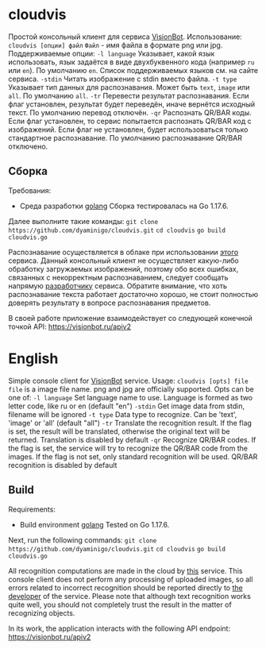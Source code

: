 # cloudvis
Простой консольный клиент для сервиса [VisionBot](https://visionbot.ru).
Использование: `cloudvis [опции] файл`
`Файл` - имя файла в формате png или jpg.
Поддерживаемые опции:
`-l language`
Указывает, какой язык использовать, язык задаётся в виде двухбуквенного кода (например `ru` или `en`). По умолчанию `en`.
Список поддерживаемых языков см. на сайте сервиса.
`-stdin`
Читать изображение с stdin вместо файла.
`-t type`
Указывает тип данных для распознавания. Может быть `text`, `image` или `all`. По умолчанию `all`.
`-tr`
Перевести результат распознавания. Если флаг установлен, результат будет переведён, иначе вернётся исходный текст. По умолчанию перевод отключён.
`-qr`
Распознать QR/BAR коды. Если флаг установлен, то сервис попытается распознать QR/BAR код с изображений. Если флаг не установлен, будет использоваться только стандартное распознавание. По умолчанию распознавание QR/BAR отключено.
## Сборка
Требования:
- Среда разработки [golang](https://golang.org)
Сборка тестировалась на Go 1.17.6.

Далее выполните такие команды:
`git clone https://github.com/dyaminigo/cloudvis.git`
`cd cloudvis`
`go build cloudvis.go`

Распознавание осуществляется в облаке при использовании [этого](https://visionbot.ru) сервиса.
Данный консольный клиент не осуществляет какую-либо обработку загружаемых изображений, поэтому обо всех ошибках, связанных с некорректным распознаванием, следует сообщать напрямую [разработчику](mailto:aleks-samos@yandex.ru) сервиса.
Обратите внимание, что хоть распознавание текста работает достаточно хорошо, не стоит полностью доверять результату в вопросе распознавания предметов.

В своей работе приложение взаимодействует со следующей конечной точкой API:
https://visionbot.ru/apiv2

# English
Simple console client for [VisionBot](https://visionbot.ru) service.
Usage: `cloudvis [opts] file` 
 `file` is a image file name. png and jpg are officially supported. 
 Opts can be one of:
  `-l language`
    	Set language name to use. Language is formed as two letter code, like ru or en (default "en")
  `-stdin`
    	Get image data from stdin, filename will be ignored
  `-t type`
    	Data type to recognize. Can be 'text', 'image' or 'all' (default "all")
  `-tr`
    Translate the recognition result. If the flag is set, the result will be translated, otherwise the original text will be returned. Translation is disabled by default
  `-qr`
    Recognize QR/BAR codes. If the flag is set, the service will try to recognize the QR/BAR code from the images. If the flag is not set, only standard recognition will be used. QR/BAR recognition is disabled by default
## Build
Requirements:
- Build environment [golang](https://golang.org)
Tested on Go 1.17.6.

Next, run the following commands:
`git clone https://github.com/dyaminigo/cloudvis.git`
`cd cloudvis`
`go build cloudvis.go`

All recognition computations are made in the cloud by [this](https://visionbot.ru) service.
This console client does not perform any processing of uploaded images, so all errors related to incorrect recognition should be reported directly to [the developer](mailto:aleks-samos@yandex.ru) of the service.
Please note that although text recognition works quite well, you should not completely trust the result in the matter of recognizing objects.

In its work, the application interacts with the following API endpoint:
https://visionbot.ru/apiv2